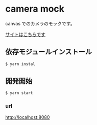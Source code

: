 # camera mock

canvas でのカメラのモックです。

[サイトはこちらです](https://flamboyant-brattain-14d142.netlify.com/)

## 依存モジュールインストール

```bash
$ yarn instal
```

## 開発開始

```bash
$ yarn start
```

### url

[http://localhost:8080](http://localhost:8080)
